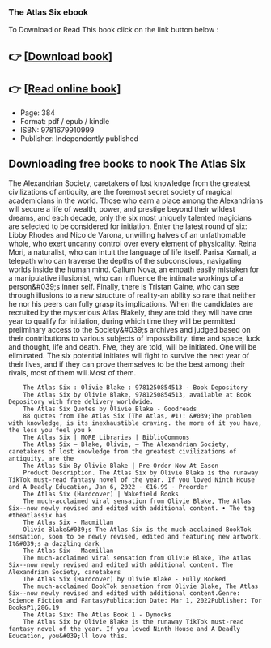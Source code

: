 ### The Atlas Six  ebook

To Download or Read This book click on the link button below :

## 👉  [**[Download book](http://filesbooks.info/download.php?group=book&from=github.com&id=612465&lnk=1066 "Download book")**]

## 👉  [**[Read online book](http://filesbooks.info/download.php?group=book&from=github.com&id=612465&lnk=1066 "Read online book")**]


* Page: 384
* Format: pdf / epub / kindle
* ISBN: 9781679910999
* Publisher: Independently published



## Downloading free books to nook The Atlas Six



The Alexandrian Society, caretakers of lost knowledge from the greatest civilizations of antiquity, are the foremost secret society of magical academicians in the world. Those who earn a place among the Alexandrians will secure a life of wealth, power, and prestige beyond their wildest dreams, and each decade, only the six most uniquely talented magicians are selected to be considered for initiation. Enter the latest round of six: Libby Rhodes and Nico de Varona, unwilling halves of an unfathomable whole, who exert uncanny control over every element of physicality. Reina Mori, a naturalist, who can intuit the language of life itself. Parisa Kamali, a telepath who can traverse the depths of the subconscious, navigating worlds inside the human mind. Callum Nova, an empath easily mistaken for a manipulative illusionist, who can influence the intimate workings of a person&amp;#039;s inner self. Finally, there is Tristan Caine, who can see through illusions to a new structure of reality-an ability so rare that neither he nor his peers can fully grasp its implications. When the candidates are recruited by the mysterious Atlas Blakely, they are told they will have one year to qualify for initiation, during which time they will be permitted preliminary access to the Society&amp;#039;s archives and judged based on their contributions to various subjects of impossibility: time and space, luck and thought, life and death. Five, they are told, will be initiated. One will be eliminated. The six potential initiates will fight to survive the next year of their lives, and if they can prove themselves to be the best among their rivals, most of them will.Most of them.


        The Atlas Six : Olivie Blake : 9781250854513 - Book Depository
        The Atlas Six by Olivie Blake, 9781250854513, available at Book Depository with free delivery worldwide.
        The Atlas Six Quotes by Olivie Blake - Goodreads
        88 quotes from The Atlas Six (The Atlas, #1): &#039;The problem with knowledge, is its inexhaustible craving. the more of it you have, the less you feel you k
        The Atlas Six | MORE Libraries | BiblioCommons
        The Atlas Six — Blake, Olivie, — The Alexandrian Society, caretakers of lost knowledge from the greatest civilizations of antiquity, are the 
        The Atlas Six By Olivie Blake | Pre-Order Now At Eason
        Product Description. The Atlas Six by Olivie Blake is the runaway TikTok must-read fantasy novel of the year. If you loved Ninth House and A Deadly Education, Jan 6, 2022 · €16.99 · ‎Preorder
        The Atlas Six (Hardcover) | Wakefield Books
        The much-acclaimed viral sensation from Olivie Blake, The Atlas Six--now newly revised and edited with additional content. • The tag #theatlassix has 
        The Atlas Six - Macmillan
        Olivie Blake&#039;s The Atlas Six is the much-acclaimed BookTok sensation, soon to be newly revised, edited and featuring new artwork. It&#039;s a dazzling dark 
        The Atlas Six - Macmillan
        The much-acclaimed viral sensation from Olivie Blake, The Atlas Six--now newly revised and edited with additional content. The Alexandrian Society, caretakers 
        The Atlas Six (Hardcover) by Olivie Blake - Fully Booked
        The much-acclaimed BookTok sensation from Olivie Blake, The Atlas Six--now newly revised and edited with additional content.Genre: Science Fiction and FantasyPublication Date: Mar 1, 2022Publisher: Tor Books₱1,286.19
        The Atlas Six: The Atlas Book 1 - Dymocks
        The Atlas Six by Olivie Blake is the runaway TikTok must-read fantasy novel of the year. If you loved Ninth House and A Deadly Education, you&#039;ll love this.
    




